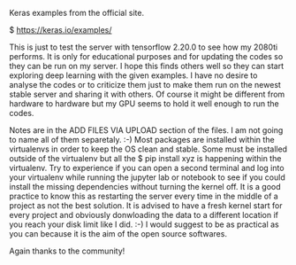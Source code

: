 Keras examples from the official site.

$  https://keras.io/examples/


This is just to test the server with tensorflow 2.20.0 to see how my 2080ti performs. It is only for educational purposes and for updating the codes so they can be run on my server. I hope this finds others well so they can start exploring deep learning with the given examples. I have no desire to analyse the codes or to criticize them just to make them run on the newest stable server and sharing it with others. Of course it might be different from hardware to hardware but my GPU seems to hold it well enough to run the codes. 

Notes are in the ADD FILES VIA UPLOAD section of the files. I am not going to name all of them separetaly. :-) Most packages are installed within the virtualenvs in order to keep the OS clean and stable. Some must be installed outside of the virtualenv but all the $  pip install xyz is happening within the virtualenv. Try to experience if you can open a second terminal and log into your virtualenv while running the jupyter lab or notebook to see if you could install the missing dependencies without turning the kernel off. It is a good practice to know this as restarting the server every time in the middle of a project as not the best solution. It is advised to have a fresh kernel start for every project and obviously donwloading the data to a different location if you reach your disk limit like I did. :-) I would suggest to be as practical as you can because it is the aim of the open source softwares. 

Again thanks to the community! 
